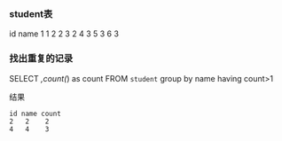 
### student表

id name 
1  1
2  2
3  2
4  3
5  3
6  3

### 找出重复的记录

SELECT *,count(*) as count FROM `student` group by name having count>1

结果
```text
id name count
2   2    2
4   4    3
```
